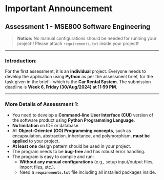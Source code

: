 # Important Announcement

## Assessment 1 - MSE800 Software Engineering

> **Notice:** No manual configurations should be needed for running your project!! Please attach `requirements.txt` inside your project!!

---

### Introduction:
For the first assessment, it is an **individual** project. Everyone needs to develop the application using **Python** as per the assessment brief, for the task given in the brief - which is the **Car Rental System**. The submission deadline is **Week 6, Friday (30/Aug/2024) at 11:59 PM**.

---

### More Details of Assessment 1:

- You need to develop a **Command-line User Interface (CUI)** version of the software product using **Python Programming Language**.
- **No limitation** on IDE or database.
- All **Object-Oriented (OO) Programming concepts**, such as encapsulation, abstraction, inheritance, and polymorphism, **must be applied** to your project.
- **At least one** design pattern should be used in your project.
- The program needs to be **bug-free** and has robust error handling.
- The program is easy to compile and run:
  - **Without any manual configurations** (e.g., setup input/output files, import files, etc.).
  - Need a **`requirements.txt`** file including all installed packages inside.
